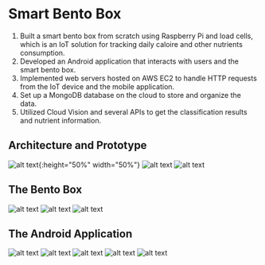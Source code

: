 # Smart Bento Box

1. Built a smart bento box from scratch using Raspberry Pi and load cells, which is an IoT solution for tracking daily caloire and other nutrients consumption.
2. Developed an Android application that interacts with users and the smart bento box.
3. Implemented web servers hosted on AWS EC2 to handle HTTP requests from the IoT device and the mobile application.
4. Set up a MongoDB database on the cloud to store and organize the data.
5. Utilized Cloud Vision and several APIs to get the classification results and nutrient information.

## Architecture and Prototype
[architecture]:/SmartBentoBox/images/architecture.png "Architecture"
[prototype]:/SmartBentoBox/images/prototype.png "Prototype"
[app1]:/SmartBentoBox/images/abstract2.png "App Demo"
![alt text][architecture]{:height="50%" width="50%"}
![alt text][prototype]
![alt text][app1]
## The Bento Box
[bento]: /SmartBentoBox/images/thebento.jpg "Structure"
[hx711]: /SmartBentoBox/images/hx711.jpg "HX711 amplifiers"
[loadcells]: /SmartBentoBox/images/loadcells.jpg "load cells"
![alt text][bento]
![alt text][hx711]
![alt text][loadcells]
## The Android Application
[app2]: /SmartBentoBox/images/app2.jpg
[app3]: /SmartBentoBox/images/app3.jpg
[app4]: /SmartBentoBox/images/app4.jpg
[app5]: /SmartBentoBox/images/app5.jpg
[app6]: /SmartBentoBox/images/app6.jpg
![alt text][app2]
![alt text][app3]
![alt text][app4]
![alt text][app5]
![alt text][app6]
